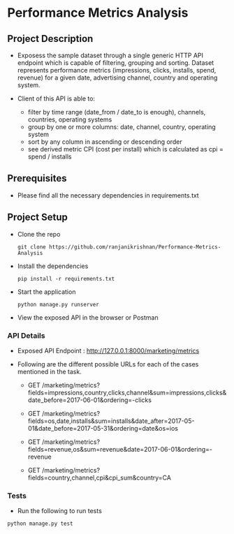 # Performance Metrics Analysis

## Project Description
- Exposess the sample dataset through a single generic HTTP API endpoint which is capable of filtering, grouping and sorting. Dataset represents performance metrics (impressions, clicks, installs, spend, revenue) for a given date, advertising channel, country and operating system. 

- Client of this API is able to:

    - filter by time range (date_from / date_to is enough), channels, countries, operating systems
    - group by one or more columns: date, channel, country, operating system
    - sort by any column in ascending or descending order
    - see derived metric CPI (cost per install) which is calculated as cpi = spend / installs

## Prerequisites

- Please find all the necessary dependencies in requirements.txt

## Project Setup

- Clone the repo
    ```
    git clone https://github.com/ranjanikrishnan/Performance-Metrics-Analysis
    ```
- Install the dependencies
    ```
    pip install -r requirements.txt
    ```
- Start the application
    ```
    python manage.py runserver
    ```
- View the exposed API in the browser or Postman

### API Details

- Exposed API Endpoint : http://127.0.0.1:8000/marketing/metrics  

- Following are the different possible URLs for each of the cases mentioned in the task.

    - GET /marketing/metrics?fields=impressions,country,clicks,channel&sum=impressions,clicks&date_before=2017-06-01&ordering=-clicks

    - GET /marketing/metrics?fields=os,date,installs&sum=installs&date_after=2017-05-01&date_before=2017-05-31&ordering=date&os=ios

    - GET /marketing/metrics?fields=revenue,os&sum=revenue&date=2017-06-01&ordering=-revenue
 
    - GET /marketing/metrics?fields=country,channel,cpi&cpi_sum&country=CA

### Tests
- Run the following to run tests

```
python manage.py test
```
